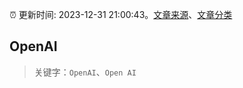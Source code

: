 :alarm_clock: 更新时间: 2023-12-31 21:00:43。[文章来源](/README.md)、[文章分类](/TAGS.md)

## OpenAI


> 关键字：`OpenAI`、`Open AI`



